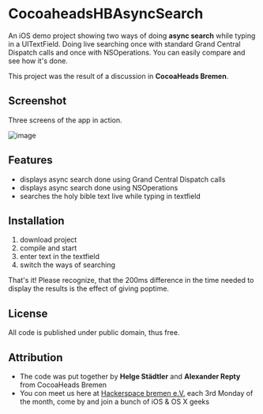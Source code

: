 CocoaheadsHBAsyncSearch
=======================

An iOS demo project showing two ways of doing **async search** while typing in a UITextField. Doing live searching once with standard Grand Central Dispatch calls and once with NSOperations. You can easily compare and see how it's done.

This project was the result of a discussion in **CocoaHeads Bremen**.

## Screenshot

Three screens of the app in action.

![image](//screenshot_animation.gif)

## Features

* displays async search done using Grand Central Dispatch calls
* displays async search done using NSOperations
* searches the holy bible text live while typing in textfield

## Installation

1. download project
2. compile and start
3. enter text in the textfield
4. switch the ways of searching

That's it! Please recognize, that the 200ms difference in the time needed to display the results is the effect of giving poptime.

## License

All code is published under public domain, thus free.

## Attribution

* The code was put together by **Helge Städtler** and **Alexander Repty** from CocoaHeads Bremen
* You con meet us here at [Hackerspace bremen e.V.](https://www.hackerspace-bremen.de/) each 3rd Monday of the month, come by and join a bunch of iOS & OS X geeks